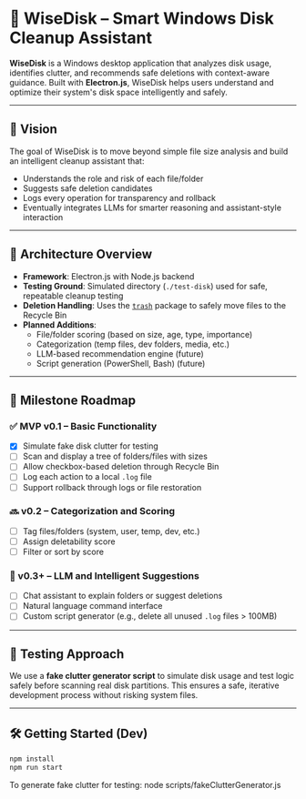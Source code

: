 # 🧠 WiseDisk – Smart Windows Disk Cleanup Assistant

**WiseDisk** is a Windows desktop application that analyzes disk usage, identifies clutter, and recommends safe deletions with context-aware guidance. Built with **Electron.js**, WiseDisk helps users understand and optimize their system's disk space intelligently and safely.

---

## 🚀 Vision

The goal of WiseDisk is to move beyond simple file size analysis and build an intelligent cleanup assistant that:
- Understands the role and risk of each file/folder
- Suggests safe deletion candidates
- Logs every operation for transparency and rollback
- Eventually integrates LLMs for smarter reasoning and assistant-style interaction

---

## 🧩 Architecture Overview

- **Framework**: Electron.js with Node.js backend
- **Testing Ground**: Simulated directory (`./test-disk`) used for safe, repeatable cleanup testing
- **Deletion Handling**: Uses the [`trash`](https://www.npmjs.com/package/trash) package to safely move files to the Recycle Bin
- **Planned Additions**:
  - File/folder scoring (based on size, age, type, importance)
  - Categorization (temp files, dev folders, media, etc.)
  - LLM-based recommendation engine (future)
  - Script generation (PowerShell, Bash) (future)

---

## 📅 Milestone Roadmap

### ✅ MVP v0.1 – Basic Functionality
- [x] Simulate fake disk clutter for testing
- [ ] Scan and display a tree of folders/files with sizes
- [ ] Allow checkbox-based deletion through Recycle Bin
- [ ] Log each action to a local `.log` file
- [ ] Support rollback through logs or file restoration

### 🔜 v0.2 – Categorization and Scoring
- [ ] Tag files/folders (system, user, temp, dev, etc.)
- [ ] Assign deletability score
- [ ] Filter or sort by score

### 🔮 v0.3+ – LLM and Intelligent Suggestions
- [ ] Chat assistant to explain folders or suggest deletions
- [ ] Natural language command interface
- [ ] Custom script generator (e.g., delete all unused `.log` files > 100MB)

---

## 🧪 Testing Approach

We use a **fake clutter generator script** to simulate disk usage and test logic safely before scanning real disk partitions. This ensures a safe, iterative development process without risking system files.

---

## 🛠 Getting Started (Dev)

```bash
npm install
npm run start
```
To generate fake clutter for testing:
node scripts/fakeClutterGenerator.js
